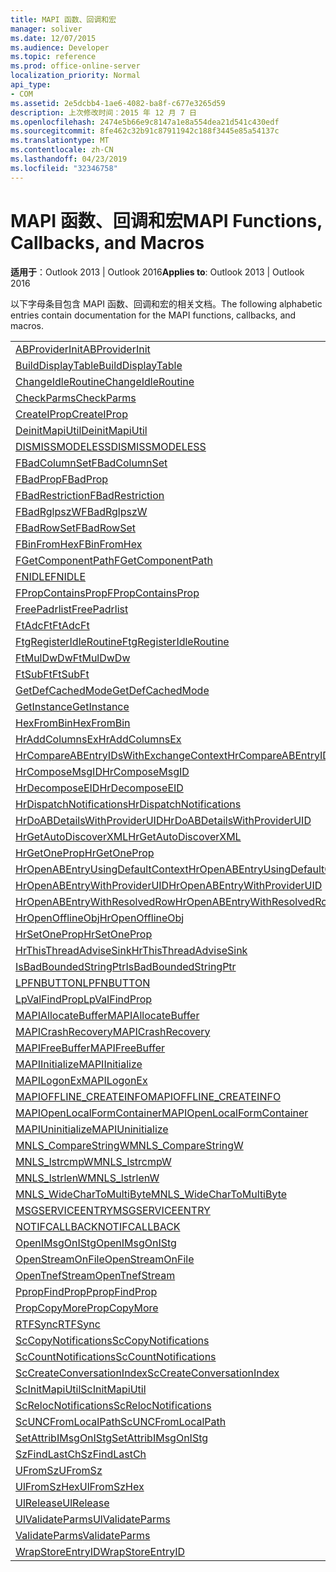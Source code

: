 ```yaml
---
title: MAPI 函数、回调和宏
manager: soliver
ms.date: 12/07/2015
ms.audience: Developer
ms.topic: reference
ms.prod: office-online-server
localization_priority: Normal
api_type:
- COM
ms.assetid: 2e5dcbb4-1ae6-4082-ba8f-c677e3265d59
description: 上次修改时间：2015 年 12 月 7 日
ms.openlocfilehash: 2474e5b66e9c8147a1e8a554dea21d541c430edf
ms.sourcegitcommit: 8fe462c32b91c87911942c188f3445e85a54137c
ms.translationtype: MT
ms.contentlocale: zh-CN
ms.lasthandoff: 04/23/2019
ms.locfileid: "32346758"
---
```

# <a name="mapi-functions-callbacks-and-macros"></a><span data-ttu-id="9e668-103">MAPI 函数、回调和宏</span><span class="sxs-lookup"><span data-stu-id="9e668-103">MAPI Functions, Callbacks, and Macros</span></span>

 
  
<span data-ttu-id="9e668-104">**适用于**：Outlook 2013 | Outlook 2016</span><span class="sxs-lookup"><span data-stu-id="9e668-104">**Applies to**: Outlook 2013 | Outlook 2016</span></span> 
  
<span data-ttu-id="9e668-105">以下字母条目包含 MAPI 函数、回调和宏的相关文档。</span><span class="sxs-lookup"><span data-stu-id="9e668-105">The following alphabetic entries contain documentation for the MAPI functions, callbacks, and macros.</span></span> 
  
|||
|:-----|:-----|
|[<span data-ttu-id="9e668-106">ABProviderInit</span><span class="sxs-lookup"><span data-stu-id="9e668-106">ABProviderInit</span></span>](abproviderinit.md) <br/> |[<span data-ttu-id="9e668-107">ACCELERATEABSDI</span><span class="sxs-lookup"><span data-stu-id="9e668-107">ACCELERATEABSDI</span></span>](accelerateabsdi.md) <br/> |
|[<span data-ttu-id="9e668-108">BuildDisplayTable</span><span class="sxs-lookup"><span data-stu-id="9e668-108">BuildDisplayTable</span></span>](builddisplaytable.md) <br/> |[<span data-ttu-id="9e668-109">CALLERRELEASE</span><span class="sxs-lookup"><span data-stu-id="9e668-109">CALLERRELEASE</span></span>](callerrelease.md) <br/> |
|[<span data-ttu-id="9e668-110">ChangeIdleRoutine</span><span class="sxs-lookup"><span data-stu-id="9e668-110">ChangeIdleRoutine</span></span>](changeidleroutine.md) <br/> |[<span data-ttu-id="9e668-111">CheckParameters</span><span class="sxs-lookup"><span data-stu-id="9e668-111">CheckParameters</span></span>](checkparms.md) <br/> |
|[<span data-ttu-id="9e668-112">CheckParms</span><span class="sxs-lookup"><span data-stu-id="9e668-112">CheckParms</span></span>](checkparms.md) <br/> |[<span data-ttu-id="9e668-113">CloseIMsgSession</span><span class="sxs-lookup"><span data-stu-id="9e668-113">CloseIMsgSession</span></span>](closeimsgsession.md) <br/> |
|[<span data-ttu-id="9e668-114">CreateIProp</span><span class="sxs-lookup"><span data-stu-id="9e668-114">CreateIProp</span></span>](createiprop.md) <br/> |[<span data-ttu-id="9e668-115">CreateTable</span><span class="sxs-lookup"><span data-stu-id="9e668-115">CreateTable</span></span>](createtable.md) <br/> |
|[<span data-ttu-id="9e668-116">DeinitMapiUtil</span><span class="sxs-lookup"><span data-stu-id="9e668-116">DeinitMapiUtil</span></span>](deinitmapiutil.md) <br/> |[<span data-ttu-id="9e668-117">DeregisterIdleRoutine</span><span class="sxs-lookup"><span data-stu-id="9e668-117">DeregisterIdleRoutine</span></span>](deregisteridleroutine.md) <br/> |
|[<span data-ttu-id="9e668-118">DISMISSMODELESS</span><span class="sxs-lookup"><span data-stu-id="9e668-118">DISMISSMODELESS</span></span>](dismissmodeless.md) <br/> |[<span data-ttu-id="9e668-119">EnableIdleRoutine</span><span class="sxs-lookup"><span data-stu-id="9e668-119">EnableIdleRoutine</span></span>](enableidleroutine.md) <br/> |
|[<span data-ttu-id="9e668-120">FBadColumnSet</span><span class="sxs-lookup"><span data-stu-id="9e668-120">FBadColumnSet</span></span>](fbadcolumnset.md) <br/> |[<span data-ttu-id="9e668-121">FBadEntryList</span><span class="sxs-lookup"><span data-stu-id="9e668-121">FBadEntryList</span></span>](fbadentrylist.md) <br/> |
|[<span data-ttu-id="9e668-122">FBadProp</span><span class="sxs-lookup"><span data-stu-id="9e668-122">FBadProp</span></span>](fbadprop.md) <br/> |[<span data-ttu-id="9e668-123">FBadPropTag</span><span class="sxs-lookup"><span data-stu-id="9e668-123">FBadPropTag</span></span>](fbadproptag.md) <br/> |
|[<span data-ttu-id="9e668-124">FBadRestriction</span><span class="sxs-lookup"><span data-stu-id="9e668-124">FBadRestriction</span></span>](fbadrestriction.md) <br/> |[<span data-ttu-id="9e668-125">FBadRglpNameID</span><span class="sxs-lookup"><span data-stu-id="9e668-125">FBadRglpNameID</span></span>](fbadrglpnameid.md) <br/> |
|[<span data-ttu-id="9e668-126">FBadRglpszW</span><span class="sxs-lookup"><span data-stu-id="9e668-126">FBadRglpszW</span></span>](fbadrglpszw.md) <br/> |[<span data-ttu-id="9e668-127">FBadRow</span><span class="sxs-lookup"><span data-stu-id="9e668-127">FBadRow</span></span>](fbadrow.md) <br/> |
|[<span data-ttu-id="9e668-128">FBadRowSet</span><span class="sxs-lookup"><span data-stu-id="9e668-128">FBadRowSet</span></span>](fbadrowset.md) <br/> |[<span data-ttu-id="9e668-129">FBadSortOrderSet</span><span class="sxs-lookup"><span data-stu-id="9e668-129">FBadSortOrderSet</span></span>](fbadsortorderset.md) <br/> |
|[<span data-ttu-id="9e668-130">FBinFromHex</span><span class="sxs-lookup"><span data-stu-id="9e668-130">FBinFromHex</span></span>](fbinfromhex.md) <br/> |[<span data-ttu-id="9e668-131">FEqualNames</span><span class="sxs-lookup"><span data-stu-id="9e668-131">FEqualNames</span></span>](fequalnames.md) <br/> |
|[<span data-ttu-id="9e668-132">FGetComponentPath</span><span class="sxs-lookup"><span data-stu-id="9e668-132">FGetComponentPath</span></span>](fgetcomponentpath.md) <br/> |[<span data-ttu-id="9e668-133">FixMAPI</span><span class="sxs-lookup"><span data-stu-id="9e668-133">FixMAPI</span></span>](fixmapi.md) <br/> |
|[<span data-ttu-id="9e668-134">FNIDLE</span><span class="sxs-lookup"><span data-stu-id="9e668-134">FNIDLE</span></span>](fnidle.md) <br/> |[<span data-ttu-id="9e668-135">FPropCompareProp</span><span class="sxs-lookup"><span data-stu-id="9e668-135">FPropCompareProp</span></span>](fpropcompareprop.md) <br/> |
|[<span data-ttu-id="9e668-136">FPropContainsProp</span><span class="sxs-lookup"><span data-stu-id="9e668-136">FPropContainsProp</span></span>](fpropcontainsprop.md) <br/> |[<span data-ttu-id="9e668-137">FPropExists</span><span class="sxs-lookup"><span data-stu-id="9e668-137">FPropExists</span></span>](fpropexists.md) <br/> |
|[<span data-ttu-id="9e668-138">FreePadrlist</span><span class="sxs-lookup"><span data-stu-id="9e668-138">FreePadrlist</span></span>](freepadrlist.md) <br/> |[<span data-ttu-id="9e668-139">FreeProws</span><span class="sxs-lookup"><span data-stu-id="9e668-139">FreeProws</span></span>](freeprows.md) <br/> |
|[<span data-ttu-id="9e668-140">FtAdcFt</span><span class="sxs-lookup"><span data-stu-id="9e668-140">FtAdcFt</span></span>](ftadcft.md) <br/> |[<span data-ttu-id="9e668-141">FtAddFt</span><span class="sxs-lookup"><span data-stu-id="9e668-141">FtAddFt</span></span>](ftaddft.md) <br/> |
|[<span data-ttu-id="9e668-142">FtgRegisterIdleRoutine</span><span class="sxs-lookup"><span data-stu-id="9e668-142">FtgRegisterIdleRoutine</span></span>](ftgregisteridleroutine.md) <br/> |[<span data-ttu-id="9e668-143">FtMulDw</span><span class="sxs-lookup"><span data-stu-id="9e668-143">FtMulDw</span></span>](ftmuldw.md) <br/> |
|[<span data-ttu-id="9e668-144">FtMulDwDw</span><span class="sxs-lookup"><span data-stu-id="9e668-144">FtMulDwDw</span></span>](ftmuldwdw.md) <br/> |[<span data-ttu-id="9e668-145">FtNegFt</span><span class="sxs-lookup"><span data-stu-id="9e668-145">FtNegFt</span></span>](ftnegft.md) <br/> |
|[<span data-ttu-id="9e668-146">FtSubFt</span><span class="sxs-lookup"><span data-stu-id="9e668-146">FtSubFt</span></span>](ftsubft.md) <br/> |[<span data-ttu-id="9e668-147">GetAttribIMsgOnIStg</span><span class="sxs-lookup"><span data-stu-id="9e668-147">GetAttribIMsgOnIStg</span></span>](getattribimsgonistg.md) <br/> |
|[<span data-ttu-id="9e668-148">GetDefCachedMode</span><span class="sxs-lookup"><span data-stu-id="9e668-148">GetDefCachedMode</span></span>](getdefcachedmode.md) <br/> |[<span data-ttu-id="9e668-149">GetDefCachedModeDownloadPubFoldFavs</span><span class="sxs-lookup"><span data-stu-id="9e668-149">GetDefCachedModeDownloadPubFoldFavs</span></span>](getdefcachedmodedownloadpubfoldfavs.md) <br/> |
|[<span data-ttu-id="9e668-150">GetInstance</span><span class="sxs-lookup"><span data-stu-id="9e668-150">GetInstance</span></span>](getinstance.md) <br/> |[<span data-ttu-id="9e668-151">GetTnefStreamCodepage</span><span class="sxs-lookup"><span data-stu-id="9e668-151">GetTnefStreamCodepage</span></span>](gettnefstreamcodepage.md) <br/> |
|[<span data-ttu-id="9e668-152">HexFromBin</span><span class="sxs-lookup"><span data-stu-id="9e668-152">HexFromBin</span></span>](hexfrombin.md) <br/> |[<span data-ttu-id="9e668-153">HrAddColumns</span><span class="sxs-lookup"><span data-stu-id="9e668-153">HrAddColumns</span></span>](hraddcolumns.md) <br/> |
|[<span data-ttu-id="9e668-154">HrAddColumnsEx</span><span class="sxs-lookup"><span data-stu-id="9e668-154">HrAddColumnsEx</span></span>](hraddcolumnsex.md) <br/> |[<span data-ttu-id="9e668-155">HrAllocAdviseSink</span><span class="sxs-lookup"><span data-stu-id="9e668-155">HrAllocAdviseSink</span></span>](hrallocadvisesink.md) <br/> |
|[<span data-ttu-id="9e668-156">HrCompareABEntryIDsWithExchangeContext</span><span class="sxs-lookup"><span data-stu-id="9e668-156">HrCompareABEntryIDsWithExchangeContext</span></span>](hrcompareabentryidswithexchangecontext.md) <br/> |[<span data-ttu-id="9e668-157">HrComposeEID</span><span class="sxs-lookup"><span data-stu-id="9e668-157">HrComposeEID</span></span>](hrcomposeeid.md) <br/> |
|[<span data-ttu-id="9e668-158">HrComposeMsgID</span><span class="sxs-lookup"><span data-stu-id="9e668-158">HrComposeMsgID</span></span>](hrcomposemsgid.md) <br/> |[<span data-ttu-id="9e668-159">HrCreateOfflineObj</span><span class="sxs-lookup"><span data-stu-id="9e668-159">HrCreateOfflineObj</span></span>](hrcreateofflineobj.md) <br/> |
|[<span data-ttu-id="9e668-160">HrDecomposeEID</span><span class="sxs-lookup"><span data-stu-id="9e668-160">HrDecomposeEID</span></span>](hrdecomposeeid.md) <br/> |[<span data-ttu-id="9e668-161">HrDecomposeMsgID</span><span class="sxs-lookup"><span data-stu-id="9e668-161">HrDecomposeMsgID</span></span>](hrdecomposemsgid.md) <br/> |
|[<span data-ttu-id="9e668-162">HrDispatchNotifications</span><span class="sxs-lookup"><span data-stu-id="9e668-162">HrDispatchNotifications</span></span>](hrdispatchnotifications.md) <br/> |[<span data-ttu-id="9e668-163">HrDoABDetailsWithExchangeContext</span><span class="sxs-lookup"><span data-stu-id="9e668-163">HrDoABDetailsWithExchangeContext</span></span>](hrdoabdetailswithexchangecontext.md) <br/> |
|[<span data-ttu-id="9e668-164">HrDoABDetailsWithProviderUID</span><span class="sxs-lookup"><span data-stu-id="9e668-164">HrDoABDetailsWithProviderUID</span></span>](hrdoabdetailswithprovideruid.md) <br/> |[<span data-ttu-id="9e668-165">HrEntryIDFromSz</span><span class="sxs-lookup"><span data-stu-id="9e668-165">HrEntryIDFromSz</span></span>](hrentryidfromsz.md) <br/> |
|[<span data-ttu-id="9e668-166">HrGetAutoDiscoverXML</span><span class="sxs-lookup"><span data-stu-id="9e668-166">HrGetAutoDiscoverXML</span></span>](hrgetautodiscoverxml.md) <br/> |[<span data-ttu-id="9e668-167">HrGetGALFromEmsmdbUID</span><span class="sxs-lookup"><span data-stu-id="9e668-167">HrGetGALFromEmsmdbUID</span></span>](hrgetgalfromemsmdbuid.md) <br/> |
|[<span data-ttu-id="9e668-168">HrGetOneProp</span><span class="sxs-lookup"><span data-stu-id="9e668-168">HrGetOneProp</span></span>](hrgetoneprop.md) <br/> |[<span data-ttu-id="9e668-169">HrIStorageFromStream</span><span class="sxs-lookup"><span data-stu-id="9e668-169">HrIStorageFromStream</span></span>](hristoragefromstream.md) <br/> |
|[<span data-ttu-id="9e668-170">HrOpenABEntryUsingDefaultContext</span><span class="sxs-lookup"><span data-stu-id="9e668-170">HrOpenABEntryUsingDefaultContext</span></span>](hropenabentryusingdefaultcontext.md) <br/> |[<span data-ttu-id="9e668-171">HrOpenABEntryWithExchangeContext</span><span class="sxs-lookup"><span data-stu-id="9e668-171">HrOpenABEntryWithExchangeContext</span></span>](hropenabentrywithexchangecontext.md) <br/> |
|[<span data-ttu-id="9e668-172">HrOpenABEntryWithProviderUID</span><span class="sxs-lookup"><span data-stu-id="9e668-172">HrOpenABEntryWithProviderUID</span></span>](hropenabentrywithprovideruid.md) <br/> |[<span data-ttu-id="9e668-173">HrOpenABEntryWithProviderUIDSupport</span><span class="sxs-lookup"><span data-stu-id="9e668-173">HrOpenABEntryWithProviderUIDSupport</span></span>](hropenabentrywithprovideruidsupport.md) <br/> |
|[<span data-ttu-id="9e668-174">HrOpenABEntryWithResolvedRow</span><span class="sxs-lookup"><span data-stu-id="9e668-174">HrOpenABEntryWithResolvedRow</span></span>](hropenabentrywithresolvedrow.md) <br/> |[<span data-ttu-id="9e668-175">HrOpenABEntryWithSupport</span><span class="sxs-lookup"><span data-stu-id="9e668-175">HrOpenABEntryWithSupport</span></span>](hropenabentrywithsupport.md) <br/> |
|[<span data-ttu-id="9e668-176">HrOpenOfflineObj</span><span class="sxs-lookup"><span data-stu-id="9e668-176">HrOpenOfflineObj</span></span>](hropenofflineobj.md) <br/> |[<span data-ttu-id="9e668-177">HrQueryAllRows</span><span class="sxs-lookup"><span data-stu-id="9e668-177">HrQueryAllRows</span></span>](hrqueryallrows.md) <br/> |
|[<span data-ttu-id="9e668-178">HrSetOneProp</span><span class="sxs-lookup"><span data-stu-id="9e668-178">HrSetOneProp</span></span>](hrsetoneprop.md) <br/> |[<span data-ttu-id="9e668-179">HrSzFromEntryID</span><span class="sxs-lookup"><span data-stu-id="9e668-179">HrSzFromEntryID</span></span>](hrszfromentryid.md) <br/> |
|[<span data-ttu-id="9e668-180">HrThisThreadAdviseSink</span><span class="sxs-lookup"><span data-stu-id="9e668-180">HrThisThreadAdviseSink</span></span>](hrthisthreadadvisesink.md) <br/> |[<span data-ttu-id="9e668-181">HrValidateIPMSubtree</span><span class="sxs-lookup"><span data-stu-id="9e668-181">HrValidateIPMSubtree</span></span>](hrvalidateipmsubtree.md) <br/> |
|[<span data-ttu-id="9e668-182">IsBadBoundedStringPtr</span><span class="sxs-lookup"><span data-stu-id="9e668-182">IsBadBoundedStringPtr</span></span>](isbadboundedstringptr.md) <br/> |[<span data-ttu-id="9e668-183">LAUNCHWIZARDENTRY</span><span class="sxs-lookup"><span data-stu-id="9e668-183">LAUNCHWIZARDENTRY</span></span>](launchwizardentry.md) <br/> |
|[<span data-ttu-id="9e668-184">LPFNBUTTON</span><span class="sxs-lookup"><span data-stu-id="9e668-184">LPFNBUTTON</span></span>](lpfnbutton.md) <br/> |[<span data-ttu-id="9e668-185">LPropCompareProp</span><span class="sxs-lookup"><span data-stu-id="9e668-185">LPropCompareProp</span></span>](lpropcompareprop.md) <br/> |
|[<span data-ttu-id="9e668-186">LpValFindProp</span><span class="sxs-lookup"><span data-stu-id="9e668-186">LpValFindProp</span></span>](lpvalfindprop.md) <br/> |[<span data-ttu-id="9e668-187">MAPIAdminProfiles</span><span class="sxs-lookup"><span data-stu-id="9e668-187">MAPIAdminProfiles</span></span>](mapiadminprofiles.md) <br/> |
|[<span data-ttu-id="9e668-188">MAPIAllocateBuffer</span><span class="sxs-lookup"><span data-stu-id="9e668-188">MAPIAllocateBuffer</span></span>](mapiallocatebuffer.md) <br/> |[<span data-ttu-id="9e668-189">MAPIAllocateMore</span><span class="sxs-lookup"><span data-stu-id="9e668-189">MAPIAllocateMore</span></span>](mapiallocatemore.md) <br/> |
|[<span data-ttu-id="9e668-190">MAPICrashRecovery</span><span class="sxs-lookup"><span data-stu-id="9e668-190">MAPICrashRecovery</span></span>](mapicrashrecovery.md) <br/> |[<span data-ttu-id="9e668-191">MAPIDeInitIdle</span><span class="sxs-lookup"><span data-stu-id="9e668-191">MAPIDeInitIdle</span></span>](mapideinitidle.md) <br/> |
|[<span data-ttu-id="9e668-192">MAPIFreeBuffer</span><span class="sxs-lookup"><span data-stu-id="9e668-192">MAPIFreeBuffer</span></span>](mapifreebuffer.md) <br/> |[<span data-ttu-id="9e668-193">MAPIGetDefaultMalloc</span><span class="sxs-lookup"><span data-stu-id="9e668-193">MAPIGetDefaultMalloc</span></span>](mapigetdefaultmalloc.md) <br/> |
|[<span data-ttu-id="9e668-194">MAPIInitialize</span><span class="sxs-lookup"><span data-stu-id="9e668-194">MAPIInitialize</span></span>](mapiinitialize.md) <br/> |[<span data-ttu-id="9e668-195">MAPIInitIdle</span><span class="sxs-lookup"><span data-stu-id="9e668-195">MAPIInitIdle</span></span>](mapiinitidle.md) <br/> |
|[<span data-ttu-id="9e668-196">MAPILogonEx</span><span class="sxs-lookup"><span data-stu-id="9e668-196">MAPILogonEx</span></span>](mapilogonex.md) <br/> |[<span data-ttu-id="9e668-197">MAPIOFFLINE_AGGREGATEINFO</span><span class="sxs-lookup"><span data-stu-id="9e668-197">MAPIOFFLINE_AGGREGATEINFO</span></span>](mapioffline_aggregateinfo.md) <br/> |
|[<span data-ttu-id="9e668-198">MAPIOFFLINE_CREATEINFO</span><span class="sxs-lookup"><span data-stu-id="9e668-198">MAPIOFFLINE_CREATEINFO</span></span>](mapioffline_createinfo.md) <br/> |[<span data-ttu-id="9e668-199">MAPIOpenFormMgr</span><span class="sxs-lookup"><span data-stu-id="9e668-199">MAPIOpenFormMgr</span></span>](mapiopenformmgr.md) <br/> |
|[<span data-ttu-id="9e668-200">MAPIOpenLocalFormContainer</span><span class="sxs-lookup"><span data-stu-id="9e668-200">MAPIOpenLocalFormContainer</span></span>](mapiopenlocalformcontainer.md) <br/> |[<span data-ttu-id="9e668-201">MAPIReallocateBuffer</span><span class="sxs-lookup"><span data-stu-id="9e668-201">MAPIReallocateBuffer</span></span>](mapireallocatebuffer.md) <br/> |
|[<span data-ttu-id="9e668-202">MAPIUninitialize</span><span class="sxs-lookup"><span data-stu-id="9e668-202">MAPIUninitialize</span></span>](mapiuninitialize.md) <br/> |[<span data-ttu-id="9e668-203">MapStorageSCode</span><span class="sxs-lookup"><span data-stu-id="9e668-203">MapStorageSCode</span></span>](mapstoragescode.md) <br/> |
|[<span data-ttu-id="9e668-204">MNLS_CompareStringW</span><span class="sxs-lookup"><span data-stu-id="9e668-204">MNLS_CompareStringW</span></span>](mnls_comparestringw.md) <br/> |[<span data-ttu-id="9e668-205">MNLS_IsBadStringPtrW</span><span class="sxs-lookup"><span data-stu-id="9e668-205">MNLS_IsBadStringPtrW</span></span>](mnls_isbadstringptrw.md) <br/> |
|[<span data-ttu-id="9e668-206">MNLS_lstrcmpW</span><span class="sxs-lookup"><span data-stu-id="9e668-206">MNLS_lstrcmpW</span></span>](mnls_lstrcmpw.md) <br/> |[<span data-ttu-id="9e668-207">MNLS_lstrcpyW</span><span class="sxs-lookup"><span data-stu-id="9e668-207">MNLS_lstrcpyW</span></span>](mnls_lstrcpyw.md) <br/> |
|[<span data-ttu-id="9e668-208">MNLS_lstrlenW</span><span class="sxs-lookup"><span data-stu-id="9e668-208">MNLS_lstrlenW</span></span>](mnls_lstrlenw.md) <br/> |[<span data-ttu-id="9e668-209">MNLS_MultiByteToWideChar</span><span class="sxs-lookup"><span data-stu-id="9e668-209">MNLS_MultiByteToWideChar</span></span>](mnls_multibytetowidechar.md) <br/> |
|[<span data-ttu-id="9e668-210">MNLS_WideCharToMultiByte</span><span class="sxs-lookup"><span data-stu-id="9e668-210">MNLS_WideCharToMultiByte</span></span>](mnls_widechartomultibyte.md) <br/> |[<span data-ttu-id="9e668-211">MSGCALLRELEASE</span><span class="sxs-lookup"><span data-stu-id="9e668-211">MSGCALLRELEASE</span></span>](msgcallrelease.md) <br/> |
|[<span data-ttu-id="9e668-212">MSGSERVICEENTRY</span><span class="sxs-lookup"><span data-stu-id="9e668-212">MSGSERVICEENTRY</span></span>](msgserviceentry.md) <br/> |[<span data-ttu-id="9e668-213">MSProviderInit</span><span class="sxs-lookup"><span data-stu-id="9e668-213">MSProviderInit</span></span>](msproviderinit.md) <br/> |
|[<span data-ttu-id="9e668-214">NOTIFCALLBACK</span><span class="sxs-lookup"><span data-stu-id="9e668-214">NOTIFCALLBACK</span></span>](notifcallback.md) <br/> |[<span data-ttu-id="9e668-215">NSTServiceEntry</span><span class="sxs-lookup"><span data-stu-id="9e668-215">NSTServiceEntry</span></span>](nstserviceentry.md) <br/> |
|[<span data-ttu-id="9e668-216">OpenIMsgOnIStg</span><span class="sxs-lookup"><span data-stu-id="9e668-216">OpenIMsgOnIStg</span></span>](openimsgonistg.md) <br/> |[<span data-ttu-id="9e668-217">OpenIMsgSession</span><span class="sxs-lookup"><span data-stu-id="9e668-217">OpenIMsgSession</span></span>](openimsgsession.md) <br/> |
|[<span data-ttu-id="9e668-218">OpenStreamOnFile</span><span class="sxs-lookup"><span data-stu-id="9e668-218">OpenStreamOnFile</span></span>](openstreamonfile.md) <br/> |[<span data-ttu-id="9e668-219">OpenStreamOnFileW</span><span class="sxs-lookup"><span data-stu-id="9e668-219">OpenStreamOnFileW</span></span>](openstreamonfilew.md) <br/> |
|[<span data-ttu-id="9e668-220">OpenTnefStream</span><span class="sxs-lookup"><span data-stu-id="9e668-220">OpenTnefStream</span></span>](opentnefstream.md) <br/> |[<span data-ttu-id="9e668-221">OpenTnefStreamEx</span><span class="sxs-lookup"><span data-stu-id="9e668-221">OpenTnefStreamEx</span></span>](opentnefstreamex.md) <br/> |
|[<span data-ttu-id="9e668-222">PpropFindProp</span><span class="sxs-lookup"><span data-stu-id="9e668-222">PpropFindProp</span></span>](ppropfindprop.md) <br/> |[<span data-ttu-id="9e668-223">PreprocessMessage</span><span class="sxs-lookup"><span data-stu-id="9e668-223">PreprocessMessage</span></span>](preprocessmessage.md) <br/> |
|[<span data-ttu-id="9e668-224">PropCopyMore</span><span class="sxs-lookup"><span data-stu-id="9e668-224">PropCopyMore</span></span>](propcopymore.md) <br/> |[<span data-ttu-id="9e668-225">RemovePreprocessInfo</span><span class="sxs-lookup"><span data-stu-id="9e668-225">RemovePreprocessInfo</span></span>](removepreprocessinfo.md) <br/> |
|[<span data-ttu-id="9e668-226">RTFSync</span><span class="sxs-lookup"><span data-stu-id="9e668-226">RTFSync</span></span>](rtfsync.md) <br/> |[<span data-ttu-id="9e668-227">ScBinFromHexBounded</span><span class="sxs-lookup"><span data-stu-id="9e668-227">ScBinFromHexBounded</span></span>](scbinfromhexbounded.md) <br/> |
|[<span data-ttu-id="9e668-228">ScCopyNotifications</span><span class="sxs-lookup"><span data-stu-id="9e668-228">ScCopyNotifications</span></span>](sccopynotifications.md) <br/> |[<span data-ttu-id="9e668-229">ScCopyProps</span><span class="sxs-lookup"><span data-stu-id="9e668-229">ScCopyProps</span></span>](sccopyprops.md) <br/> |
|[<span data-ttu-id="9e668-230">ScCountNotifications</span><span class="sxs-lookup"><span data-stu-id="9e668-230">ScCountNotifications</span></span>](sccountnotifications.md) <br/> |[<span data-ttu-id="9e668-231">ScCountProps</span><span class="sxs-lookup"><span data-stu-id="9e668-231">ScCountProps</span></span>](sccountprops.md) <br/> |
|[<span data-ttu-id="9e668-232">ScCreateConversationIndex</span><span class="sxs-lookup"><span data-stu-id="9e668-232">ScCreateConversationIndex</span></span>](sccreateconversationindex.md) <br/> |[<span data-ttu-id="9e668-233">ScDupPropset</span><span class="sxs-lookup"><span data-stu-id="9e668-233">ScDupPropset</span></span>](scduppropset.md) <br/> |
|[<span data-ttu-id="9e668-234">ScInitMapiUtil</span><span class="sxs-lookup"><span data-stu-id="9e668-234">ScInitMapiUtil</span></span>](scinitmapiutil.md) <br/> |[<span data-ttu-id="9e668-235">ScLocalPathFromUNC</span><span class="sxs-lookup"><span data-stu-id="9e668-235">ScLocalPathFromUNC</span></span>](sclocalpathfromunc.md) <br/> |
|[<span data-ttu-id="9e668-236">ScRelocNotifications</span><span class="sxs-lookup"><span data-stu-id="9e668-236">ScRelocNotifications</span></span>](screlocnotifications.md) <br/> |[<span data-ttu-id="9e668-237">ScRelocProps</span><span class="sxs-lookup"><span data-stu-id="9e668-237">ScRelocProps</span></span>](screlocprops.md) <br/> |
|[<span data-ttu-id="9e668-238">ScUNCFromLocalPath</span><span class="sxs-lookup"><span data-stu-id="9e668-238">ScUNCFromLocalPath</span></span>](scuncfromlocalpath.md) <br/> |[<span data-ttu-id="9e668-239">SERVICEWIZARDDLGPROC</span><span class="sxs-lookup"><span data-stu-id="9e668-239">SERVICEWIZARDDLGPROC</span></span>](servicewizarddlgproc.md) <br/> |
|[<span data-ttu-id="9e668-240">SetAttribIMsgOnIStg</span><span class="sxs-lookup"><span data-stu-id="9e668-240">SetAttribIMsgOnIStg</span></span>](setattribimsgonistg.md) <br/> |[<span data-ttu-id="9e668-241">SzFindCh</span><span class="sxs-lookup"><span data-stu-id="9e668-241">SzFindCh</span></span>](szfindch.md) <br/> |
|[<span data-ttu-id="9e668-242">SzFindLastCh</span><span class="sxs-lookup"><span data-stu-id="9e668-242">SzFindLastCh</span></span>](szfindlastch.md) <br/> |[<span data-ttu-id="9e668-243">SzFindSz</span><span class="sxs-lookup"><span data-stu-id="9e668-243">SzFindSz</span></span>](szfindsz.md) <br/> |
|[<span data-ttu-id="9e668-244">UFromSz</span><span class="sxs-lookup"><span data-stu-id="9e668-244">UFromSz</span></span>](ufromsz.md) <br/> |[<span data-ttu-id="9e668-245">UlAddRef</span><span class="sxs-lookup"><span data-stu-id="9e668-245">UlAddRef</span></span>](uladdref.md) <br/> |
|[<span data-ttu-id="9e668-246">UlFromSzHex</span><span class="sxs-lookup"><span data-stu-id="9e668-246">UlFromSzHex</span></span>](ulfromszhex.md) <br/> |[<span data-ttu-id="9e668-247">UlPropSize</span><span class="sxs-lookup"><span data-stu-id="9e668-247">UlPropSize</span></span>](ulpropsize.md) <br/> |
|[<span data-ttu-id="9e668-248">UlRelease</span><span class="sxs-lookup"><span data-stu-id="9e668-248">UlRelease</span></span>](ulrelease.md) <br/> |[<span data-ttu-id="9e668-249">UlValidateParameters</span><span class="sxs-lookup"><span data-stu-id="9e668-249">UlValidateParameters</span></span>](ulvalidateparameters.md) <br/> |
|[<span data-ttu-id="9e668-250">UlValidateParms</span><span class="sxs-lookup"><span data-stu-id="9e668-250">UlValidateParms</span></span>](ulvalidateparms.md) <br/> |[<span data-ttu-id="9e668-251">ValidateParameters</span><span class="sxs-lookup"><span data-stu-id="9e668-251">ValidateParameters</span></span>](validateparameters.md) <br/> |
|[<span data-ttu-id="9e668-252">ValidateParms</span><span class="sxs-lookup"><span data-stu-id="9e668-252">ValidateParms</span></span>](validateparms.md) <br/> |[<span data-ttu-id="9e668-253">WIZARDENTRY</span><span class="sxs-lookup"><span data-stu-id="9e668-253">WIZARDENTRY</span></span>](wizardentry.md) <br/> |
|[<span data-ttu-id="9e668-254">WrapStoreEntryID</span><span class="sxs-lookup"><span data-stu-id="9e668-254">WrapStoreEntryID</span></span>](wrapstoreentryid.md) <br/> |[<span data-ttu-id="9e668-255">XPProviderInit</span><span class="sxs-lookup"><span data-stu-id="9e668-255">XPProviderInit</span></span>](xpproviderinit.md) <br/> |
   

